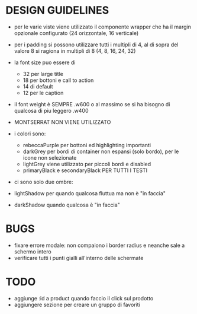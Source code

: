 # DESIGN GUIDELINES

- per le varie viste viene utilizzato il componente wrapper che ha il margin opzionale configurato (24 orizzontale, 16 verticale)
- per i padding si possono utilizzare tutti i multipli di 4, al di sopra del valore 8 si ragiona in multipli di 8 (4, 8, 16, 24, 32)
- la font size puo essere di
  - 32 per large title
  - 18 per bottoni e call to action
  - 14 di default
  - 12 per le caption
- il font weight è SEMPRE .w600 o al massimo se si ha bisogno di qualcosa di piu leggero .w400

- MONTSERRAT NON VIENE UTILIZZATO
- i colori sono:

  - rebeccaPurple per bottoni ed highlighting importanti
  - darkGrey per bordi di container non espansi (solo bordo), per le icone non selezionate
  - lightGrey viene utilizzato per piccoli bordi e disabled
  - primaryBlack e secondaryBlack PER TUTTI I TESTI

- ci sono solo due ombre:
- lightShadow per quando qualcosa fluttua ma non è "in faccia"
- darkShadow quando qualcosa è "in faccia"

# BUGS

- fixare errore modale: non compaiono i border radius e neanche sale a schermo intero
- verificare tutti i punti gialli all'interno delle schermate


# TODO

- aggiunge :id a product quando faccio il click sul prodotto
- aggiungere sezione per creare un gruppo di favoriti
